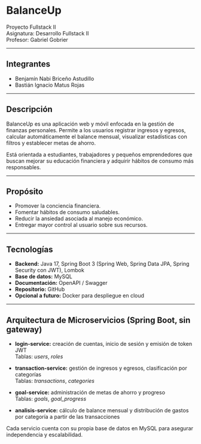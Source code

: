 # BalanceUp

Proyecto Fullstack II  
Asignatura: Desarrollo Fullstack II  
Profesor: Gabriel Gobrier  

---

## Integrantes
- Benjamín Nabi Briceño Astudillo  
- Bastián Ignacio Matus Rojas  

---

## Descripción
BalanceUp es una aplicación web y móvil enfocada en la gestión de finanzas personales. Permite a los usuarios registrar ingresos y egresos, calcular automáticamente el balance mensual, visualizar estadísticas con filtros y establecer metas de ahorro.  

Está orientada a estudiantes, trabajadores y pequeños emprendedores que buscan mejorar su educación financiera y adquirir hábitos de consumo más responsables.

---

## Propósito
- Promover la conciencia financiera.  
- Fomentar hábitos de consumo saludables.  
- Reducir la ansiedad asociada al manejo económico.  
- Entregar mayor control al usuario sobre sus recursos.  

---

## Tecnologías
- **Backend:** Java 17, Spring Boot 3 (Spring Web, Spring Data JPA, Spring Security con JWT), Lombok  
- **Base de datos:** MySQL  
- **Documentación:** OpenAPI / Swagger  
- **Repositorio:** GitHub  
- **Opcional a futuro:** Docker para despliegue en cloud  

---

## Arquitectura de Microservicios (Spring Boot, sin gateway)
- **login-service:** creación de cuentas, inicio de sesión y emisión de token JWT  
  Tablas: *users*, *roles*  

- **transaction-service:** gestión de ingresos y egresos, clasificación por categorías  
  Tablas: *transactions*, *categories*  

- **goal-service:** administración de metas de ahorro y progreso  
  Tablas: *goals*, *goal_progress*  

- **analisis-service:** cálculo de balance mensual y distribución de gastos por categoría a partir de las transacciones  

Cada servicio cuenta con su propia base de datos en MySQL para asegurar independencia y escalabilidad.
